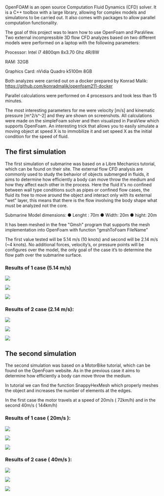 

OpenFOAM is an open source Computation Fluid Dynamics (CFD) solver. It is a C++ toolbox with a large library, allowing for complex models and simulations to be carried out. It also comes with packages to allow parallel computation functionality.

The goal of this project was to learn how to use OpenFoam and ParaView. Two external incompressible 3D flow CFD analyzes based on two different models were performed on a laptop with the following parameters:				

Processor: Intel i7 4800qm 8x3.70 Ghz 4R/8W

RAM: 32GB 														

Graphics Card: nVidia Quadro k5100m 8GB

Both analyzes were carried out on a docker prepared by Konrad Malik:
https://github.com/konradmalik/openfoam211-docker

Parallel calculations were performed on 4 processors and took less than 15 minutes.

The most interesting parameters for me were velocity [m/s] and kinematic pressure [m^2/s^-2] and they are shown on screenshots. All calculations were made on the simpleFoam solver and then visualized in ParaView which supports OpenFoam. An interesting trick that allows you to easily simulate a moving object at speed X is to immobilize it and set speed X as the initial condition for the speed of fluid.

## The first simulation

The first simulation of submarine was based on a Libre Mechanics tutorial, which can be found on their site.
The external flow CFD analysis are commonly used to study the behavior of objects submerged in fluids, it aims to determine how efficiently a body can move throw the medium and how they affect each other in the process.
Here the fluid it's no confined between wall type conditions such as pipes or confined flow cases, the fluid its free to move around the object and interact only with its external "wet" layer, this means that there is the flow involving the body shape what must be analyzed not the core.

Submarine Model dimensions: 
● Lenght : 70m 
● Width: 20m 
● hight: 20m 

It has been meshed in the free "Gmsh" program that supports the mesh implementation into OpenFoam with function "gmshToFoam FileName"

The first value tested will be 5.14 m/s (10 knots) and second will be 2.14 m/s (~4 knots). No additional forces, velocity’s, or pressure points will be configures over the model, the only goal of the case it’s to determine the flow path over the submarine surface. 



### Results of 1 case (5.14 m/s)

![](images/Sub12.png)

![](images/Sub11.png)

![](images/Sub13.png)

### Results of 2 case (2.14 m/s):

![](images/3-414.png)

![](images/2-414.png)

![](images/1-414.png)

## The second simulation

The second simulation was based on a MotorBike tutorial, which can be found on the OpenFoam website.
As in the previous case it aims to determine how efficiently a body can move throw the medium.

In tutorial we can find the function SnappyHexMesh which properly meshes the object and increases the number of elements at the edges.

In the first case the motor travels at a speed of 20m/s ( 72km/h) and in the second 40m/s ( 144km/h)

### Results of 1 case ( 20m/s ):
![](images/Motor14.png)

![](images/Motor12.png)

![](images/Motor13.png)
### Results of 2 case ( 40m/s ):

![](images/Motor21.png)

![](images/Motor22.png)

![](images/Motor23.png)
